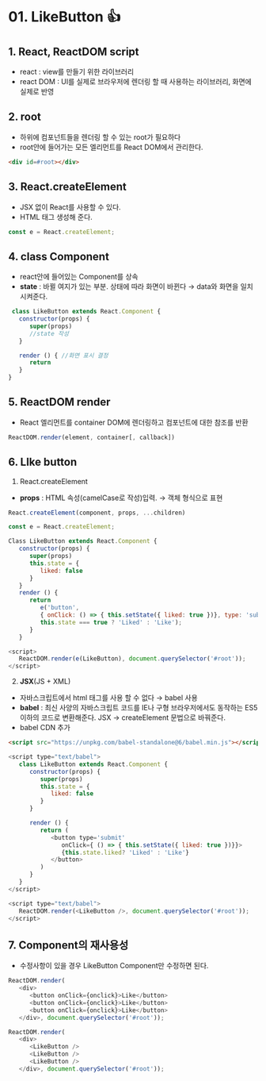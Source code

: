 # 01. LikeButton 👍



## 1. React, ReactDOM script
* react : view를 만들기 위한 라이브러리
* react DOM : UI를 실제로 브라우저에 렌더링 할 때 사용하는 라이브러리, 화면에 실제로 반영

## 2. root
* 하위에 컴포넌트들을 렌더링 할 수 있는 root가 필요하다
* root안에 들어가는 모든 엘리먼트를 React DOM에서 관리한다. 
```html
<div id=#root></div>
```

## 3. React.createElement
* JSX 없이 React를 사용할 수 있다.
* HTML 태그 생성해 준다.
```javascript
const e = React.createElement;
```
## 4. class Component
* react안에 들어있는 Component를 상속
* **state** : 바뀔 여지가 있는 부분. 상태에 따라 화면이 바뀐다 → data와 화면을 일치시켜준다. 
```javascript
 class LikeButton extends React.Component {
   constructor(props) {
      super(props)
      //state 작성
   }

   render () { //화면 표시 결정
      return
   }
}
```
## 5. ReactDOM render
* React 엘리먼트를 container DOM에 렌더링하고 컴포넌트에 대한 참조를 반환
```javascript
ReactDOM.render(element, container[, callback])
```

## 6. LIke button
1.  React.createElement 
* **props** : HTML 속성(camelCase로 작성)입력. → 객체 형식으로 표현
```javaScript
React.createElement(component, props, ...children)
```
```JavaScript
const e = React.createElement;

Class LikeButton extends React.Component {
   constructor(props) {
      super(props)
      this.state = {
         liked: false
      }
   }
   render () { 
      return 
         e('button',  
         { onClick: () => { this.setState({ liked: true })}, type: 'submit'},  
         this.state === true ? 'Liked' : 'Like');
      }
   }

<script>
   ReactDOM.render(e(LikeButton), document.querySelector('#root'));
</script>
```

2. **JSX**(JS + XML)

* 자바스크립트에서 html 태그를 사용 할 수 없다 → babel 사용
* **babel** : 최신 사양의 자바스크립트 코드를 IE나 구형 브라우저에서도 동작하는 ES5 이하의 코드로 변환해준다. 
JSX -> createElement 문법으로 바꿔준다. 
* babel CDN 추가
```html
<script src="https://unpkg.com/babel-standalone@6/babel.min.js"></script>

```
```JavaScript
<script type="text/babel"> 
   class LikeButton extends React.Component {
      constructor(props) {
         super(props)
         this.state = {
            liked: false
         }
      }

      render () { 
         return (
            <button type='submit' 
               onClick={ () => { this.setState({ liked: true })}}>
               {this.state.liked? 'Liked' : 'Like'}
            </button>
         )
      }
   }
</script>

<script type="text/babel">
   ReactDOM.render(<LikeButton />, document.querySelector('#root'));
</script>
```


## 7. Component의 재사용성
* 수정사항이 있을 경우 LikeButton Component만 수정하면 된다. 
```javascript
ReactDOM.render(
   <div>
      <button onClick={onclick}>Like</button>
      <button onClick={onclick}>Like</button>
      <button onClick={onclick}>Like</button>
   </div>, document.querySelector('#root'));
```
```javascript
ReactDOM.render(
   <div>
      <LikeButton />
      <LikeButton />
      <LikeButton />
   </div>, document.querySelector('#root'));
```



